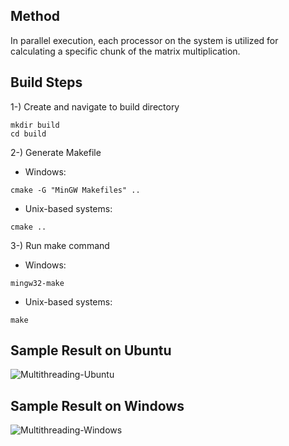 ## Method    
In parallel execution, each processor on the system is utilized for calculating a specific chunk of the matrix multiplication.

## Build Steps

1-) Create and navigate to build directory    
~~~
mkdir build    
cd build      
~~~
2-) Generate Makefile     
* Windows:
~~~ 
cmake -G "MinGW Makefiles" .. 
~~~  
* Unix-based systems:
~~~ 
cmake .. 
~~~ 
3-) Run make command  
* Windows:
~~~ 
mingw32-make 
~~~  
* Unix-based systems:
~~~ 
make 
~~~

## Sample Result on Ubuntu
![Multithreading-Ubuntu](https://github.com/user-attachments/assets/5218497a-ef44-4f2d-b950-7ddb8592fe68)

## Sample Result on Windows
![Multithreading-Windows](https://github.com/user-attachments/assets/510d903b-f23c-494b-ba98-f3c2f3e02240)